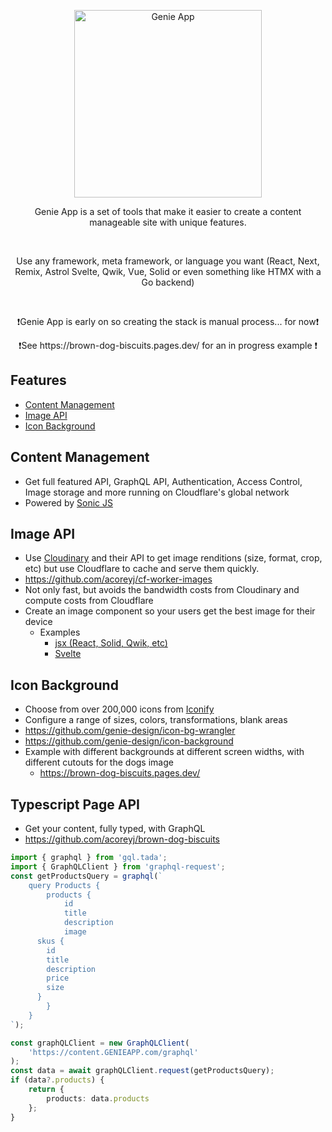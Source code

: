 <p align="center">
  <a href="https://storybook.js.org/">
    <picture>
      <img src="https://raw.githubusercontent.com/genie-team/graphql-genie/master/resources/logo.svg?sanitize=true"  alt="Genie App" width="300" />
    </picture>
  </a>
</p>

<p align="center">Genie App is a set of tools that make it easier to create a content manageable site with unique features.</p>
<br/>
<p align="center"> Use any framework, meta framework, or language you want (React, Next, Remix, Astrol Svelte, Qwik, Vue, Solid  or even something like  HTMX with a Go backend)</p>
<br/>
<p align="center"> ❗Genie App is early on so creating the stack is manual process... for now❗</p>
<p align="center">❗See https://brown-dog-biscuits.pages.dev/ for an in progress example ❗</p>

## Features

- [Content Management](#content-management)
- [Image API](#image-api)
- [Icon Background](#icon-background)


## Content Management
- Get full featured API, GraphQL API, Authentication, Access Control, Image storage and more running on Cloudflare's global network 
- Powered by [Sonic JS](https://github.com/genie-design/sonicjs)

## Image API
- Use [Cloudinary](https://cloudinary.com/) and their API to get image renditions (size, format, crop, etc) but use Cloudflare to cache and serve them quickly.
- https://github.com/acoreyj/cf-worker-images
- Not only fast, but avoids the bandwidth costs from Cloudinary and compute costs from Cloudflare
- Create an image component so your users get the best image for their device
  - Examples
    - [jsx (React, Solid, Qwik, etc) ](https://github.com/acoreyj/qwik-daisyui/blob/main/apps/docs/src/components/genie-image.tsx)
    - [Svelte](https://github.com/acoreyj/brown-dog-biscuits/blob/main/src/components/GenieImage.svelte)
   
## Icon Background
  - Choose from over 200,000 icons from [Iconify](https://icon-sets.iconify.design/)
  - Configure a range of sizes, colors, transformations, blank areas
  - https://github.com/genie-design/icon-bg-wrangler
  - https://github.com/genie-design/icon-background
  - Example with different backgrounds at different screen widths, with different cutouts for the dogs image
    - https://brown-dog-biscuits.pages.dev/

## Typescript Page API
  - Get your content, fully typed, with GraphQL
  - https://github.com/acoreyj/brown-dog-biscuits

```ts
import { graphql } from 'gql.tada';
import { GraphQLClient } from 'graphql-request';
const getProductsQuery = graphql(`
	query Products {
		products {
			id
			title
			description
			image
      skus {
        id
        title
        description
        price
        size
      }
		}
	}
`);

const graphQLClient = new GraphQLClient(
	'https://content.GENIEAPP.com/graphql'
);
const data = await graphQLClient.request(getProductsQuery);
if (data?.products) {
	return {
		products: data.products
	};
}

```
  
